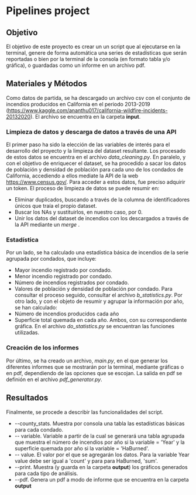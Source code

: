# Pipelines project
## Objetivo
El objetivo de este proyecto es crear un un script que al ejecutarse en la terminal, genere de forma automática una series de estadísticas que serán reportadas o bien por la terminal de la consola (en formato tabla y/o gráfica), o guardadas como un informe en un archivo pdf.
## Materiales y Métodos
Como datos de partida, se ha descargado un archivo csv con el conjunto de incendios producidos en California en el periodo 2013-2019 (https://www.kaggle.com/ananthu017/california-wildfire-incidents-20132020). El archivo se encuentra en la carpeta **input**.
### Limpieza de datos y descarga de datos a través de una API
El primer paso ha sido la elección de las variables de interés para el desarrollo del proyecto y la limpieza del dataset resultante. Los procesado de estos datos se encuentra en el archivo *data_cleaning.py*. 
En paralelo, y con el objetivo de enriquecer el dataset, se ha procedido a sacar los datos de población y densidad de población para cada uno de los condados de California, accediendo a ellos mediate la API de la web https://www.census.gov/. Para acceder a estos datos, fue preciso adquirir un token.
El proceso de limpieza de datos se puede resumir en:
* Eliminar duplicados, buscando a través de la columna de identificadores únicos que traía el propio dataset.
* Buscar los NAs y sustituirlos, en nuestro caso, por 0.
* Unir los datos del dataset de incendios con los descargados a través de la API mediante un *merge* .

### Estadística
Por un lado, se ha calculado una estadística básica de incendios de la serie agrupada por condados, que incluye:
* Mayor incendio registrado por condado.
* Menor incendio registrado por condado.
* Número de incendios registrados por condado.
* Valores de población y densidad de población por condado.
Para consultar el proceso seguido, consultar el archivo *b_statistics.py*.
Por otro lado, y con el objeto de resumir y agrupar la información por año, se han calculado:
* Número de incendios producidos cada año
* Superficie total quemada en cada año.
Ambos, con su correspondiente gráfica. En el archivo *do_statistics.py* se encuentran las funciones utilizadas.

### Creación de los informes
Por último, se ha creado un archivo, *main.py*, en el que generar los diferentes informes que se mostrarán por la terminal, mediante gráficas o en pdf, dependiendo de las opciones que se escojan. La salida en pdf se definión en el archivo *pdf_generator.py*.

## Resultados
Finalmente, se procede a describir las funcionalidades del script. 
* --county_stats. Muestra por consola una tabla las estadísticas básicas para cada condado.
* -- variable. Variable a partir de la cual se generará una tabla agrupada que muestra el número de incendios por año si la variable = 'Year' y la superficie quemada por año si la variable = 'HaBurned'.
* -- value. El valor por el que se agregarán los datos. Para la variable Year value debe ser igual a 'count' y para para HaBurned, 'sum'.
* --print. Muestra (y guarda en la carpeta **output**) los gráficos generados para cada tipo de análisis.
* --pdf. Genera un pdf a modo de informe que se encuentra en la carpeta **output**


